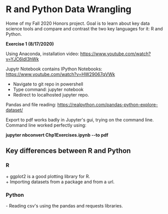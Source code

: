 # R and Python Data Wrangling

Home of my Fall 2020 Honors project. Goal is to learn about key data science tools and compare and contrast the two key languages for it: R and Python. 

**Exercise 1 (8/17/2020)**

Using Anaconda, installation video: https://www.youtube.com/watch?v=YJC6ldI3hWk

Jupytr Notebook contains IPython Notebooks: https://www.youtube.com/watch?v=HW29067qVWk

  - Navigate to git repo in powershell
  - Type command: jupyter notebook
  - Redirect to localhosted jupyter repo.
 
 
Pandas and file reading: https://realpython.com/pandas-python-explore-dataset/
 
Export to pdf works badly in Jupyter's gui, trying on the command line. 
Command line worked perfectly using:

**jupyter nbconvert Chp1Exercises.ipynb --to pdf**


<h2>Key differences between R and Python</h3>

<h3>R</h3>
+ ggplot2 is a good plotting library for R. <br>
+ Importing datasets from a package and from a url.


<h3>Python</h3>
- Reading csv's using the pandas and requests libraries.
